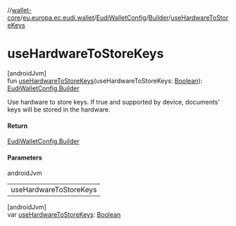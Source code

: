//[wallet-core](../../../../index.md)/[eu.europa.ec.eudi.wallet](../../index.md)/[EudiWalletConfig](../index.md)/[Builder](index.md)/[useHardwareToStoreKeys](use-hardware-to-store-keys.md)

# useHardwareToStoreKeys

[androidJvm]\
fun [useHardwareToStoreKeys](use-hardware-to-store-keys.md)(useHardwareToStoreKeys: [Boolean](https://kotlinlang.org/api/latest/jvm/stdlib/kotlin/-boolean/index.html)): [EudiWalletConfig.Builder](index.md)

Use hardware to store keys. If true and supported by device, documents' keys will be stored in the hardware.

#### Return

[EudiWalletConfig.Builder](index.md)

#### Parameters

androidJvm

| |
|---|
| useHardwareToStoreKeys |

[androidJvm]\
var [useHardwareToStoreKeys](use-hardware-to-store-keys.md): [Boolean](https://kotlinlang.org/api/latest/jvm/stdlib/kotlin/-boolean/index.html)
